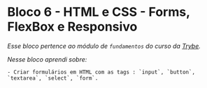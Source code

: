 # Bloco 6 - HTML e CSS - Forms, FlexBox e Responsivo

*Esse bloco pertence ao módulo de `fundamentos` do curso da [Trybe](https://www.betrybe.com/).*

*Nesse bloco aprendi sobre:*

    - Criar formulários em HTML com as tags : `input`, `button`, `textarea`, `select`, `form`.
    